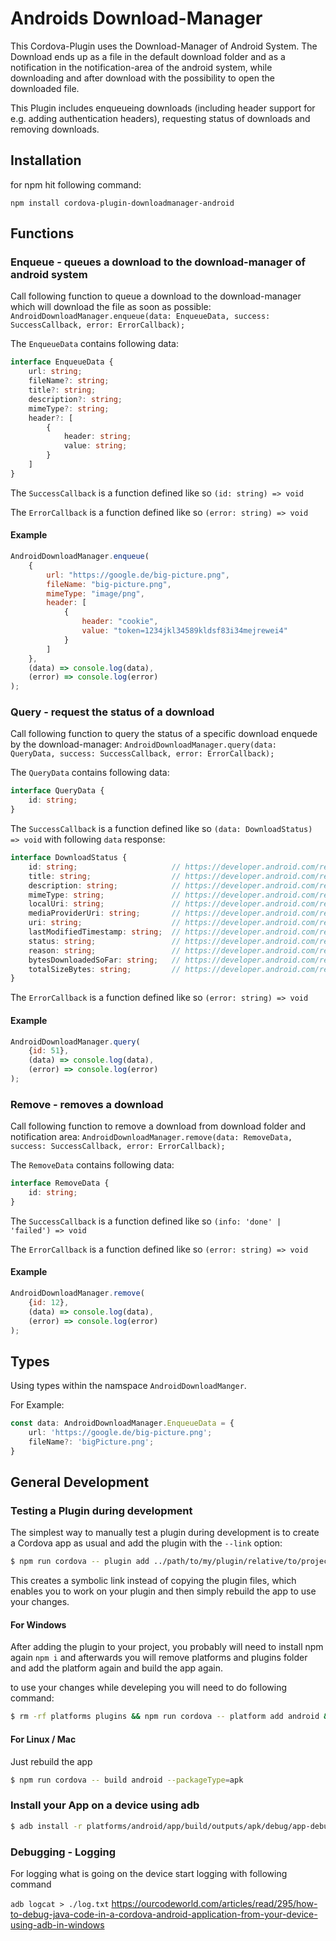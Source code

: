 # Androids Download-Manager

This Cordova-Plugin uses the Download-Manager of Android System. 
The Download ends up as a file in the default download folder and as a notification in the notification-area of the android system, while downloading and after download with the possibility to open the downloaded file.

This Plugin includes enqueueing downloads (including header support for e.g. adding authentication headers), requesting status of downloads and removing downloads.

## Installation

for npm hit following command:
```
npm install cordova-plugin-downloadmanager-android
```

## Functions
### Enqueue - queues a download to the download-manager of android system

Call following function to queue a download to the download-manager which will download the file as soon as possible:
`AndroidDownloadManager.enqueue(data: EnqueueData, success: SuccessCallback, error: ErrorCallback);`

The `EnqueueData` contains following data:
```ts
interface EnqueueData {
    url: string;
    fileName?: string;
    title?: string;
    description?: string;
    mimeType?: string;
    header?: [
        {
            header: string;
            value: string;
        }
    ]
}
```

The `SuccessCallback` is a function defined like so `(id: string) => void`

The `ErrorCallback` is a function defined like so `(error: string) => void`
#### Example

```js
AndroidDownloadManager.enqueue(
    {
        url: "https://google.de/big-picture.png",
        fileName: "big-picture.png",
        mimeType: "image/png",
        header: [
            {
                header: "cookie",
                value: "token=1234jkl34589kldsf83i34mejrewei4"
            }
        ]
    },
    (data) => console.log(data),
    (error) => console.log(error)
);
```

### Query - request the status of a download

Call following function to query the status of a specific download enquede by the download-manager:
`AndroidDownloadManager.query(data: QueryData, success: SuccessCallback, error: ErrorCallback);`

The `QueryData` contains following data:
```ts
interface QueryData {
    id: string;
}
```

The `SuccessCallback` is a function defined like so `(data: DownloadStatus) => void` with following `data` response:

```ts
interface DownloadStatus {
    id: string;                     // https://developer.android.com/reference/android/app/DownloadManager#COLUMN_ID
    title: string;                  // https://developer.android.com/reference/android/app/DownloadManager#COLUMN_TITLE
    description: string;            // https://developer.android.com/reference/android/app/DownloadManager#COLUMN_DESCRIPTION
    mimeType: string;               // https://developer.android.com/reference/android/app/DownloadManager#COLUMN_MEDIA_TYPE
    localUri: string;               // https://developer.android.com/reference/android/app/DownloadManager#COLUMN_MEDIAPROVIDER_URI
    mediaProviderUri: string;       // https://developer.android.com/reference/android/app/DownloadManager#COLUMN_MEDIAPROVIDER_URI
    uri: string;                    // https://developer.android.com/reference/android/app/DownloadManager#COLUMN_URI
    lastModifiedTimestamp: string;  // https://developer.android.com/reference/android/app/DownloadManager#COLUMN_LAST_MODIFIED_TIMESTAMP
    status: string;                 // https://developer.android.com/reference/android/app/DownloadManager#COLUMN_STATUS
    reason: string;                 // https://developer.android.com/reference/android/app/DownloadManager#COLUMN_REASON
    bytesDownloadedSoFar: string;   // https://developer.android.com/reference/android/app/DownloadManager#COLUMN_BYTES_DOWNLOADED_SO_FAR
    totalSizeBytes: string;         // https://developer.android.com/reference/android/app/DownloadManager#COLUMN_TOTAL_SIZE_BYTES
}
```

The `ErrorCallback` is a function defined like so `(error: string) => void`
#### Example

```js
AndroidDownloadManager.query(
    {id: 51},
    (data) => console.log(data),
    (error) => console.log(error)
);
```

### Remove - removes a download

Call following function to remove a download from download folder and notification area:
`AndroidDownloadManager.remove(data: RemoveData, success: SuccessCallback, error: ErrorCallback);`

The `RemoveData` contains following data:
```ts
interface RemoveData {
    id: string;
}
```

The `SuccessCallback` is a function defined like so `(info: 'done' | 'failed') => void`

The `ErrorCallback` is a function defined like so `(error: string) => void`
#### Example

```js
AndroidDownloadManager.remove(
    {id: 12},
    (data) => console.log(data),
    (error) => console.log(error)
);
```

## Types
Using types within the namspace `AndroidDownloadManger`.

For Example:
```ts
const data: AndroidDownloadManager.EnqueueData = {
    url: 'https://google.de/big-picture.png';
    fileName?: 'bigPicture.png';
}
```


## General Development
### Testing a Plugin during development
The simplest way to manually test a plugin during development is to create a Cordova app as usual and add the plugin with the `--link` option:

```sh
$ npm run cordova -- plugin add ../path/to/my/plugin/relative/to/project --link
```

This creates a symbolic link instead of copying the plugin files, which enables you to work on your plugin and then simply rebuild the app to use your changes.

#### For Windows
After adding the plugin to your project, you probably will need to install npm again `npm i` and afterwards you will remove platforms and plugins folder and add the platform again and build the app again.

to use your changes while develeping you will need to do following command:
```sh
$ rm -rf platforms plugins && npm run cordova -- platform add android && npm run cordova -- build android --packageType=apk
```
#### For Linux / Mac

Just rebuild the app

```sh
$ npm run cordova -- build android --packageType=apk
```

### Install your App on a device using adb

```sh
$ adb install -r platforms/android/app/build/outputs/apk/debug/app-debug.apk
```

### Debugging - Logging

For logging what is going on the device start logging with following command

```adb logcat > ./log.txt```
https://ourcodeworld.com/articles/read/295/how-to-debug-java-code-in-a-cordova-android-application-from-your-device-using-adb-in-windows
